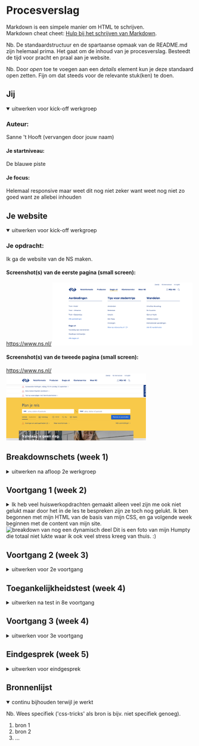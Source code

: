 # Procesverslag
Markdown is een simpele manier om HTML te schrijven.  
Markdown cheat cheet: [Hulp bij het schrijven van Markdown](https://github.com/adam-p/markdown-here/wiki/Markdown-Cheatsheet).

Nb. De standaardstructuur en de spartaanse opmaak van de README.md zijn helemaal prima. Het gaat om de inhoud van je procesverslag. Besteedt de tijd voor pracht en praal aan je website.

Nb. Door *open* toe te voegen aan een *details* element kun je deze standaard open zetten. Fijn om dat steeds voor de relevante stuk(ken) te doen.





## Jij

<details open>
<summary>uitwerken voor kick-off werkgroep</summary>

### Auteur:
Sanne 't Hooft (vervangen door jouw naam)

#### Je startniveau:
De blauwe piste

#### Je focus:
Helemaal responsive maar weet dit nog niet zeker want weet nog niet zo goed want ze allebei inhouden
 
</details>





## Je website

<details open>
<summary>uitwerken voor kick-off werkgroep</summary>

### Je opdracht:
Ik ga de website van de NS maken.

#### Screenshot(s) van de eerste pagina (small screen): 
https://www.ns.nl/ 
<img src="images/Screenshot 2021-09-08 at 10.36.32.png" width="375px" alt="omschrijving van de pagina">

#### Screenshot(s) van de tweede pagina (small screen):
https://www.ns.nl/  
<img src="images/Screenshot 2021-09-08 at 10.34.10.png" width="375px" alt="omschrijving van de pagina">
 
</details>





## Breakdownschets (week 1)

<details>
<summary>uitwerken na afloop 2e werkgroep</summary>

### de hele pagina: 
<img src="images/FRONTED- DEVELOPMENT.png" width="375px" alt="breakdown van de hele pagina">

### dynamisch deel (bijv menu): 
<img src="images/FRONTED- DEVELOPMENT.png" width="375px" alt="breakdown van een dynamisch deel">

### wellicht nog een dynamisch deel (bijv filter): 
<img src="" width="375px" alt="breakdown van nog een dynamisch deel">

</details>





## Voortgang 1 (week 2)

<details>
<summary>Ik heb veel huiswerkopdrachten gemaakt alleen veel zijn me ook niet gelukt maar door het in de les te bespreken zijn ze toch nog gelukt. Ik ben begonnen met mijn HTML van de basis van mijn CSS, en ga volgende week beginnen met de content van mijn site.
 <img src="" width="375px" alt="breakdown van nog een dynamisch deel">
 Dit is een foto van mijn Humpty die totaal niet lukte waar ik ook veel stress kreeg van thuis. :)

 
 </summary>

### Stand van zaken
hier dit ging goed & dit was lastig (neem ook screenshots op van delen van je website en code)
Opzich alles wat ik tot nu toe hebt gemaakt was niet al te moeilijk, want heb alleen maar de basis van HTML en CSS gemaakt, straks als ik dieper in de stof ga en JS ga gebruiken gaat gebruiken gaan waarschijnlijk meer dingen fout :).


### Agenda voor meeting
samen met je groepje opstellen

| student 1 (ik)                     | student 2          | student 3    | student 4        |
| JS transformeren geleerd           | ---                | ---          | ---              |
| Iconen grootte                     | en dit             | en ik dit    | en dan ik dat    |
| Buttons echt laten werken          | dit als er tijd is | nog een punt | dit wil ik zeker |
| CSS schoner en leesbaarder make    | ...                | ...          | ...              |


### Verslag van meeting
hier na afloop snel de uitkomsten van de meeting vastleggen

- Het eerste punt van wat ik heb meegenomen van de meeting was dat ik de opdracht niet goed snapte en de html moet kloppen en sommige buttons ook echt moeten werken en niet alleen maar een image zijn.
 
- Het tweeede punt is dat ik geleerd heb hoe ik de textje goed onder het icoontje te plaatsen zonder gebruik te maken van postition:fixed.
 
- Het derde punt van wat ik heb meegenomen is dat is mijn menu button ook echt moet laat transformeren als je erop klikt net zoals het in het echt zo is. Sanne had een hele codepen waar alle CSS en JS is staat om dat menu goed te laten tranformen wat toch wel heel erg handig is voor mij :).
 
- Ook heb ik meegenomen uit de meeting dat je alle lengtes in em moet zetten omdat je dan het goed mee kan schalen.

</details>





## Voortgang 2 (week 3)

<details>
<summary>uitwerken voor 2e voortgang</summary>

### Stand van zaken
hier dit ging goed & dit was lastig (neem ook screenshots op van delen van je website en code)


### Agenda voor meeting
samen met je groepje opstellen

| student 1      | student 2          | student 3    | student 4        |
| ---            | ---                | ---          | ---              |
| dit bespreken  | en dit             | en ik dit    | en dan ik dat    |
| en dat ook nog | dit als er tijd is | nog een punt | dit wil ik zeker |
| ...            | ...                | ...          | ...              |


### Verslag van meeting
hier na afloop snel de uitkomsten van de meeting vastleggen

- punt 1
- punt 2
- nog een punt
- ...

</details>





## Toegankelijkheidstest (week 4)

<details>
<summary>uitwerken na test in 8e voortgang</summary>

### Bevindingen
Lijst met je bevindingen die in de test naar voren kwamen:

#### Titel eerste bevinding
Hier korte omschrijving (met indien nodig een afbeelding)

Hier een omschrijving van hoe het opgelost kan worden (met indien nodig een afbeelding)


#### Titel tweede bevinding. 
Hier korte omschrijving (met indien nodig een afbeelding)

Hier een omschrijving van hoe het opgelost kan worden (met indien nodig een afbeelding)


#### Titel volgende bevinding. 
Hier korte omschrijving (met indien nodig een afbeelding)

Hier een omschrijving van hoe het opgelost kan worden (met indien nodig een afbeelding)


#### Titel nog een bevinding. 
Hier korte omschrijving (met indien nodig een afbeelding)

Hier een omschrijving van hoe het opgelost kan worden (met indien nodig een afbeelding)

</details>





## Voortgang 3 (week 4)

<details>
<summary>uitwerken voor 3e voortgang</summary>

### Stand van zaken
hier dit ging goed & dit was lastig (neem ook screenshots op van delen van je website en code)


### Agenda voor meeting
samen met je groepje opstellen

| student 1      | student 2          | student 3    | student 4        |
| ---            | ---                | ---          | ---              |
| dit bespreken  | en dit             | en ik dit    | en dan ik dat    |
| en dat ook nog | dit als er tijd is | nog een punt | dit wil ik zeker |
| ...            | ...                | ...          | ...              |


### Verslag van meeting
hier na afloop snel de uitkomsten van de meeting vastleggen

- punt 1
- punt 2
- nog een punt
- ...

</details>





## Eindgesprek (week 5)

<details>
<summary>uitwerken voor eindgesprek</summary>

### Stand van zaken
hier dit ging goed & dit was lastig (neem ook screenshots op van delen van je website en code)

### Screenshot(s)

hier screenshot(s) van je eindresultaat

</details>





## Bronnenlijst

<details open>
<summary>continu bijhouden terwijl je werkt</summary>

Nb. Wees specifiek ('css-tricks' als bron is bijv. niet specifiek genoeg).

1. bron 1
2. bron 2
3. ...

</details>
